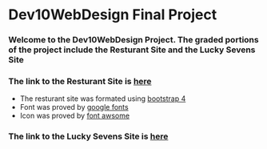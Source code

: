 # Dev10WebDesign Final Project
### Welcome to the Dev10WebDesign Project. The graded portions of the project include the Resturant Site and the Lucky Sevens Site
### The link to the Resturant Site is [here](https://dubd3.github.io/Dev10WebDesign/restaurant%20site/)
* The resturant site was formated using [bootstrap 4](https://getbootstrap.com/)
* Font was proved by [google fonts](https://fonts.google.com/?category=Handwriting&selection.family=Architects+Daughter)
* Icon was proved by [font awsome]( https://fontawesome.com)
### The link to the Lucky Sevens Site is [here](https://dubd3.github.io/Dev10WebDesign/Lucky%20Sevens/)
